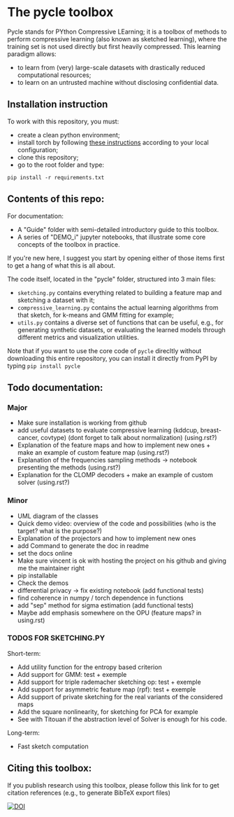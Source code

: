 # The pycle toolbox
Pycle stands for PYthon Compressive LEarning; it is a toolbox of methods to perform compressive learning (also known as sketched learning), where the training set is not used directly but first heavily compressed. This learning paradigm allows:
    
- to learn from (very) large-scale datasets with drastically reduced computational resources;
- to learn on an untrusted machine without disclosing confidential data.

## Installation instruction

To work with this repository, you must:

- create a clean python environment; 
- install torch by following [these instructions](https://pytorch.org/get-started/locally/) according to your local configuration;
- clone this repository;
- go to the root folder and type:

```
pip install -r requirements.txt
```

## Contents of this repo:
For documentation:
* A "Guide" folder with semi-detailed introductory guide to this toolbox.
* A series of "DEMO_i" jupyter notebooks, that illustrate some core concepts of the toolbox in practice.

If you're new here, I suggest you start by opening either of those items first to get a hang of what this is all about.


The code itself, located in the "pycle" folder, structured into 3 main files:
* `sketching.py` contains everything related to building a feature map and sketching a dataset with it;
* `compressive_learning.py` contains the actual learning algorithms from that sketch, for k-means and GMM fitting for example;
* `utils.py` contains a diverse set of functions that can be useful, e.g., for generating synthetic datasets, or evaluating the learned models through different metrics and visualization utilities.

Note that if you want to use the core code of `pycle` direcltly without downloading this entire repository, you can install it directly from PyPI by typing
`pip install pycle`

## Todo documentation:

### Major
- Make sure installation is working from github
- add useful datasets to evaluate compressive learning (kddcup, breast-cancer, covtype) (dont forget to talk about normalization) (using.rst?)
- Explanation of the feature maps and how to implement new ones + make an example of custom feature map (using.rst?)
- Explanation of the frequencies sampling methods -> notebook presenting the methods (using.rst?)
- Explanation for the CLOMP decoders + make an example of custom solver (using.rst?)

  
### Minor
- UML diagram of the classes
- Quick demo video: overview of the code and possibilities (who is the target? what is the purpose?)
- Explanation of the projectors and how to implement new ones
- add Command to generate the doc in readme
- set the docs online
- Make sure vincent is ok with hosting the project on his github and giving me the maintainer right
- pip installable
- Check the demos
- differential privacy -> fix existing notebook (add functional tests)
- find coherence in numpy / torch dependence in functions
- add "sep" method for sigma estimation (add functional tests)
- Maybe add emphasis somewhere on the OPU (feature maps? in using.rst)

### TODOS FOR SKETCHING.PY

Short-term:
- Add utility function for the entropy based criterion
- Add support for GMM: test + exemple
- Add support for triple rademacher sketching op: test + exemple
- Add support for asymmetric feature map (rpf): test + exemple
- Add support of private sketching for the real variants of the considered maps
- Add the square nonlinearity, for sketching for PCA for example
- See with Titouan if the abstraction level of Solver is enough for his code.

Long-term:
- Fast sketch computation

## Citing this toolbox:
If you publish research using this toolbox, please follow this link for to get citation references (e.g., to generate BibTeX export files)

[![DOI](https://zenodo.org/badge/DOI/10.5281/zenodo.3855114.svg)](https://doi.org/10.5281/zenodo.3855114)

